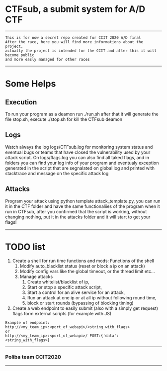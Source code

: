 
# CTFsub, a submit system for A/D CTF

---

```
This is for now a secret repo created for CCIT 2020 A/D final
After the race, here you will find more informations about the project,
actually the project is intended for the CCIT and after this it will become public
and more easly managed for other races
```

---

# Some Helps
## Execution
To run your program as a deamon run ./run.sh after that it will generate the file stop.sh, execute ./stop.sh for kill the CTFsub deamon

## Logs
Watch always the log logs/CTFsub.log for monitoring system status and eventual bugs or teams that have closed the vulnerability used by your attack script.
On logs/flags.log you can also find all taked flags, and in folders you can find your log info of your program and eventualy exception generated in the script that are segnalated on global log and printed with stacktrace and message on the specific attack log

## Attacks
Program your attack using python template attack_template.py, you can run it in the CTF folder and have the same functionaliies of the program when it run in CTFsub, after you confirmed that the script is working, without changing nothing, put it in the attacks folder and it will start to get your flags!

---

# TODO list

<ol>
<li>Create a shell for run time functions and mods: Functions of the shell
  <ol>
    <li>Modify auto_blacklist status (reset or block a ip on an attack)</li>
    <li>Modify config vars like the global timeout, or the thread limit etc...</li>
    <li>Manage attacks
      <ol>
        <li>Create whitelist/blacklist of ip,</li>
        <li>Start or stop a specific attack script,</li>
        <li>Start a control for an alive service for an attack,</li>
        <li>Run an attack at one ip or at all ip without following round time,</li>
        <li>block or start rounds (bypassing of blocking timing)</li>
      </ol>
    </li>
  </ol>

<li>Create a web endpoint to easily submit (also with a simply get request) flags form external scripts (for example with JS)</li>

</ol>

```
Example of endpoint:
http://<my_team_ip>:<port_of_webapi>/<string_with_flags>
or
http://<my_team_ip>:<port_of_webapi>/ POST:{'data':<string_with_flags>}
```
---
### Poliba team CCIT2020
---

